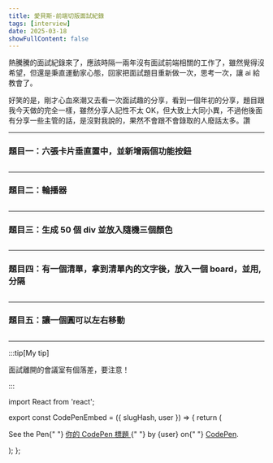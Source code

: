 ```yaml
---
title: 愛貝斯-前端切版面試紀錄
tags: [interview]
date: 2025-03-18
showFullContent: false
---
```


<!--truncate-->

熱騰騰的面試紀錄來了，應該時隔一兩年沒有面試前端相關的工作了，雖然覺得沒希望，但還是秉直運動家心態，回家把面試題目重新做一次，思考一次，讓 ai 給教會了。

好笑的是，剛才心血來潮又去看一次面試趣的分享，看到一個年初的分享，題目跟我今天做的完全一樣，雖然分享人記性不太 OK，但大致上大同小異，不過他後面有分享一些主管的話，是沒對我說的，果然不會跟不會錄取的人廢話太多。讚

---

### 題目一：六張卡片垂直置中，並新增兩個功能按鈕

## <CodePenEmbed slugHash="bNGLjwy" user="Retsnom" />

---

### 題目二：輪播器

## <CodePenEmbed slugHash="gbOvjWZ" user="Retsnom" />

---

### 題目三：生成 50 個 div 並放入隨機三個顏色

## <CodePenEmbed slugHash="MYWQqQV" user="Retsnom" />

---

### 題目四：有一個清單，拿到清單內的文字後，放入一個 board，並用,分隔

## <CodePenEmbed slugHash="MYWQzzJ" user="Retsnom" />

---

### 題目五：讓一個圓可以左右移動

## <CodePenEmbed slugHash="PwoQxMY" user="Retsnom" />

---

:::tip[My tip]

面試離開的會議室有個落差，要注意！

:::

import React from 'react';

export const CodePenEmbed = ({ slugHash, user }) => {
return (

<p
className="codepen"
data-height="300"
data-default-tab="html,result"
data-slug-hash={slugHash}
data-user={user}
style={{ border: "2px solid #ccc", margin: "1em 0", padding: "1em" }} >
<span>
See the Pen{" "}
<a href={`https://codepen.io/${user}/pen/${slugHash}`}>
你的 CodePen 標題
</a>{" "}
by {user} on{" "}
<a href="https://codepen.io/">CodePen</a>.
</span>
<script async src="https://cpwebassets.codepen.io/assets/embed/ei.js"></script>
</p>
);
};
